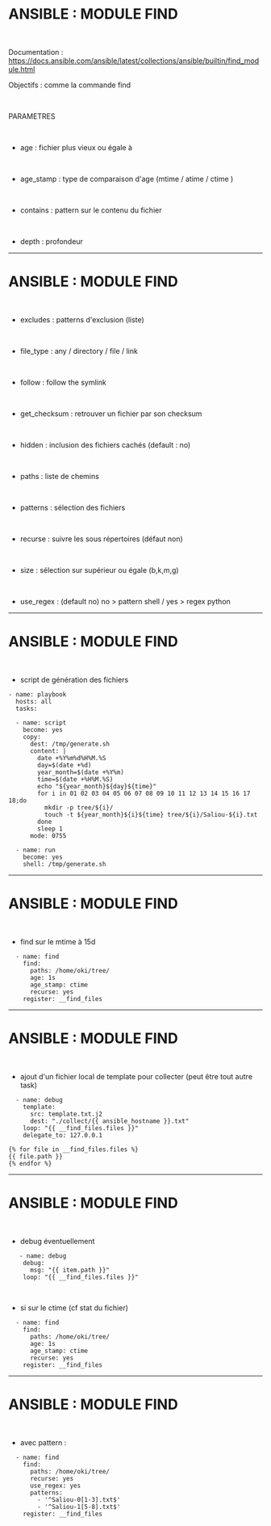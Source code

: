 

# ANSIBLE : MODULE FIND

<br>

Documentation : https://docs.ansible.com/ansible/latest/collections/ansible/builtin/find_module.html

Objectifs : comme la commande find


<br>

PARAMETRES

<br>

* age : fichier plus vieux ou égale à

<br>

* age_stamp : type de comparaison d'age (mtime / atime / ctime )

<br>

* contains : pattern sur le contenu du fichier

<br>

* depth : profondeur

-----------------------------------------------------------------------------------------------------------

# ANSIBLE : MODULE FIND
<br>

* excludes : patterns d'exclusion (liste)

<br>

* file_type : any / directory / file / link

<br>

* follow : follow the symlink

<br>

* get_checksum : retrouver un fichier par son checksum

<br>

* hidden : inclusion des fichiers cachés (default : no)

<br>

* paths : liste de chemins

<br>

* patterns : sélection des fichiers

<br>

* recurse : suivre les sous répertoires (défaut non)

<br>

* size : sélection sur supérieur ou égale (b,k,m,g)

<br>

* use_regex : (default no) no > pattern shell / yes > regex python




-----------------------------------------------------------------------------------------------------------

# ANSIBLE : MODULE FIND

<br>

* script de génération des fichiers


```
- name: playbook
  hosts: all
  tasks:

  - name: script
    become: yes
    copy:
      dest: /tmp/generate.sh
      content: |
        date +%Y%m%d%H%M.%S
        day=$(date +%d)
        year_month=$(date +%Y%m)
        time=$(date +%H%M.%S)
        echo "${year_month}${day}${time}"
        for i in 01 02 03 04 05 06 07 08 09 10 11 12 13 14 15 16 17 18;do
          mkdir -p tree/${i}/
          touch -t ${year_month}${i}${time} tree/${i}/Saliou-${i}.txt
        done
        sleep 1
      mode: 0755

  - name: run
    become: yes
    shell: /tmp/generate.sh
```

-----------------------------------------------------------------------------------------------------------

# ANSIBLE : MODULE FIND

<br>

* find sur le mtime à 15d

```
  - name: find
    find:
      paths: /home/oki/tree/
      age: 1s
      age_stamp: ctime
      recurse: yes
    register: __find_files
```

-----------------------------------------------------------------------------------------------------------

# ANSIBLE : MODULE FIND

<br>

* ajout d'un fichier local de template pour collecter (peut être tout autre task)

```
  - name: debug
    template:
      src: template.txt.j2
      dest: "./collect/{{ ansible_hostname }}.txt"
    loop: "{{ __find_files.files }}"
    delegate_to: 127.0.0.1
```

```
{% for file in __find_files.files %}
{{ file.path }}
{% endfor %}
```

-----------------------------------------------------------------------------------------------------------

# ANSIBLE : MODULE FIND


<br>

* debug éventuellement

```
   - name: debug
    debug:
      msg: "{{ item.path }}"
    loop: "{{ __find_files.files }}"
```

<br>

* si sur le ctime (cf stat du fichier)

```
  - name: find
    find:
      paths: /home/oki/tree/
      age: 1s
      age_stamp: ctime
      recurse: yes
    register: __find_files
```

-----------------------------------------------------------------------------------------------------------

# ANSIBLE : MODULE FIND

<br>

* avec pattern :

```
  - name: find
    find:
      paths: /home/oki/tree/
      recurse: yes
      use_regex: yes
      patterns:
        - '^Saliou-0[1-3].txt$'
        - '^Saliou-1[5-8].txt$'
    register: __find_files
```
